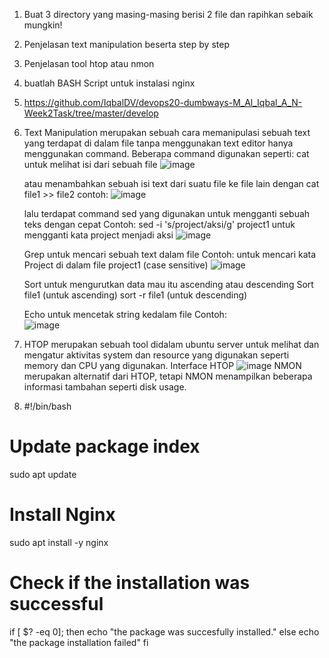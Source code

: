 
1.	Buat 3 directory yang masing-masing berisi 2 file dan rapihkan sebaik mungkin!
2.	Penjelasan text manipulation beserta step by step
3.	Penjelasan tool htop atau nmon
4.	buatlah BASH Script untuk instalasi nginx

1. https://github.com/IqbalDV/devops20-dumbways-M_Al_Iqbal_A_N-Week2Task/tree/master/develop
2. Text Manipulation merupakan sebuah cara memanipulasi sebuah text yang terdapat di dalam file tanpa menggunakan text editor hanya menggunakan command.
   Beberapa command digunakan seperti:
   cat untuk melihat isi dari sebuah file
   ![image](https://github.com/IqbalDV/devops20-dumbways-M_Al_Iqbal_A_N-Week2Task/assets/164293632/f997d076-ec3d-40c2-85d6-a92f1c5e75b0)

   atau menambahkan sebuah isi text dari suatu file ke file lain dengan cat file1 >> file2
   contoh:
   ![image](https://github.com/IqbalDV/devops20-dumbways-M_Al_Iqbal_A_N-Week2Task/assets/164293632/1f359b0f-efcb-41e9-811f-3b44c1a99863)

   lalu terdapat command sed yang digunakan untuk mengganti sebuah teks dengan cepat
   Contoh: sed -i 's/project/aksi/g' project1 untuk mengganti kata project menjadi aksi
   ![image](https://github.com/IqbalDV/devops20-dumbways-M_Al_Iqbal_A_N-Week2Task/assets/164293632/1b718e8e-9e1a-406b-badf-6d6f1d6f6079)

   Grep untuk mencari sebuah text dalam file
   Contoh: untuk mencari kata Project di dalam file project1 (case sensitive)
   ![image](https://github.com/IqbalDV/devops20-dumbways-M_Al_Iqbal_A_N-Week2Task/assets/164293632/9f2032cd-a998-4d0e-a27e-b118182ffe18)

   Sort untuk mengurutkan data mau itu ascending atau descending
   Sort file1 (untuk ascending)
   sort -r file1 (untuk descending)

   Echo untuk mencetak string kedalam file
   Contoh:  
   ![image](https://github.com/IqbalDV/devops20-dumbways-M_Al_Iqbal_A_N-Week2Task/assets/164293632/a860e742-e4b8-4c3c-b428-8eb1891a8504)

 
3. HTOP merupakan sebuah tool didalam ubuntu server untuk melihat dan mengatur aktivitas system dan resource yang digunakan seperti memory dan CPU yang digunakan.
   Interface HTOP
   ![image](https://github.com/IqbalDV/devops20-dumbways-M_Al_Iqbal_A_N-Week2Task/assets/164293632/a1f5e08c-66ea-4c90-8f62-bdfcd2165277)
   NMON merupakan alternatif dari HTOP, tetapi NMON menampilkan beberapa informasi tambahan seperti disk usage.
4. #!/bin/bash
# Update package index
sudo apt update
# Install Nginx
sudo apt install -y nginx
# Check if the installation was successful
if [ $? -eq 0]; then
echo "the package was succesfully installed."
else
echo "the package installation failed"
fi
